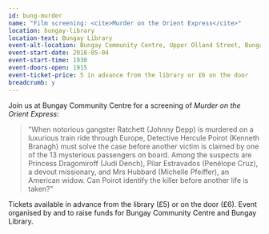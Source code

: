 ```yaml
---
id: bung-murder
name: "Film screening: <cite>Murder on the Orient Express</cite>"
location: bungay-library
location-text: Bungay Library
event-alt-location: Bungay Community Centre, Upper Olland Street, Bungay, NR35 1BE
event-start-date: 2018-05-04
event-start-time: 1930
event-doors-open: 1915
event-ticket-price: 5 in advance from the library or £6 on the door
breadcrumb: y
---
```


Join us at Bungay Community Centre for a screening of <cite>Murder on the Orient Express</cite>:

> "When notorious gangster Ratchett (Johnny Depp) is murdered on a luxurious train ride through Europe, Detective Hercule Poirot (Kenneth Branagh) must solve the case before another victim is claimed by one of the 13 mysterious passengers on board. Among the suspects are Princess Dragomiroff (Judi Dench), Pilar Estravados (Penélope Cruz), a devout missionary, and Mrs Hubbard (Michelle Pfeiffer), an American widow. Can Poirot identify the killer before another life is taken?"

Tickets available in advance from the library (£5) or on the door (£6). Event organised by and to raise funds for Bungay Community Centre and Bungay Library.
